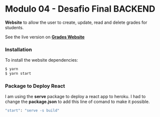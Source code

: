 # Modulo 04 - Desafio Final BACKEND

**Website** to allow the user to create, update, read and delete grades for students.

See the live version on [**Grades Website**](https://dashboard.heroku.com/apps/frontend-gradesapi)

### Installation

To install the website dependencies:

```sh
$ yarn
$ yarn start
```

### Package to Deploy React

I am using the **serve** package to deploy a react app to heroku.
I had to change the **package.json** to add this line of comand to make it possible.

```sh
"start": "serve -s build"
```
